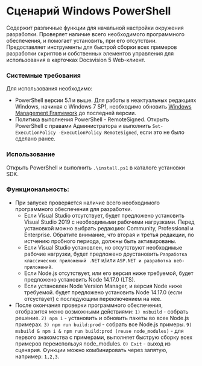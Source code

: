 ﻿# Сценарий Windows PowerShell

Содержит различные функции для начальной настройки окружения разработки. Проверяет наличие всего необходимого программного обеспечения, и помогает установить, при его отсутствии. Предоставляет инструменты для быстрой сборки всех примеров разработки скриптов и собственных элементов управления для использования в карточках Docsvision 5 Web-клиент.

### Системные требования

Для использования необходимо:
- PowerShell версии 5.1 и выше.
Для работы в неактуальных редакциях Windows, начиная с Windows 7 SP1, необходимо обновить [Windows Management Framework](https://docs.microsoft.com/ru-ru/powershell/scripting/windows-powershell/wmf/overview?view=powershell-5.1) до последней версии.
- Политика выполнения PowerShell - RemoteSigned.
Открыть PowerShell с правами Администратора и выполнить `Set-ExecutionPolicy -ExecutionPolicy RemoteSigned`, если это не было сделано ранее.

### Использование

Открыть PowerShell и выполнить `.\install.ps1` в каталоге установки SDK.

### Функциональность:

- При запуске проверяется наличие всего необходимого программного обеспечения для разработки.
    - Если Visual Studio отсутствует, будет предложено установить Visual Studio 2019 с необходимыми рабочими нагрузками. Перед установкой можно выбрать редакцию: Community, Professional и Enterprise. Обратите внимание, что вторая и третья редакции, по истчению пробного периода, должны быть активированы.
    - Если Visual Studio установлен, но отсутствуют необходимые рабочие нагрузки, будет предложено доустановить `Разработка классических приложений .NET` и/или `ASP.NET и разработка веб-приложений`.
    - Если Node.js отсутствует, или его версия ниже требуемой, будет предложено установить Node 14.17.0 (LTS).
    - Если установлен Node Version Manager, и версия Node ниже требуемой. будет предложено установить Node 14.17.0 (если отсуствует) с последующим переключением на нее.
- После окончания проверки программного обеспечения, отобразится меню возможными действиями:
`1) msbuild` - собрать решение.
`2) npm i` - установить и обновить пакеты во всех Node.js примерах.
`3) npm run build:prod` - собрать все Node.js примеры.
`9) msbuild & npm i & npm run build:prod (reuse node_modules)` - для первого знакомства с примерами, выполняет быструю сборку всех примеров переиспользуя node_modules.
`0) Exit` - выход из сценария.
Функции можно комбинировать через запятую, например: `1,2,3`.
